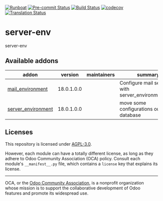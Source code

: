 
[![Runboat](https://img.shields.io/badge/runboat-Try%20me-875A7B.png)](https://runboat.odoo-community.org/builds?repo=OCA/server-env&target_branch=18.0)
[![Pre-commit Status](https://github.com/OCA/server-env/actions/workflows/pre-commit.yml/badge.svg?branch=18.0)](https://github.com/OCA/server-env/actions/workflows/pre-commit.yml?query=branch%3A18.0)
[![Build Status](https://github.com/OCA/server-env/actions/workflows/test.yml/badge.svg?branch=18.0)](https://github.com/OCA/server-env/actions/workflows/test.yml?query=branch%3A18.0)
[![codecov](https://codecov.io/gh/OCA/server-env/branch/18.0/graph/badge.svg)](https://codecov.io/gh/OCA/server-env)
[![Translation Status](https://translation.odoo-community.org/widgets/server-env-18-0/-/svg-badge.svg)](https://translation.odoo-community.org/engage/server-env-18-0/?utm_source=widget)

<!-- /!\ do not modify above this line -->

# server-env

server-env

<!-- /!\ do not modify below this line -->

<!-- prettier-ignore-start -->

[//]: # (addons)

Available addons
----------------
addon | version | maintainers | summary
--- | --- | --- | ---
[mail_environment](mail_environment/) | 18.0.1.0.0 |  | Configure mail servers with server_environment_files
[server_environment](server_environment/) | 18.0.1.0.0 |  | move some configurations out of the database

[//]: # (end addons)

<!-- prettier-ignore-end -->

## Licenses

This repository is licensed under [AGPL-3.0](LICENSE).

However, each module can have a totally different license, as long as they adhere to Odoo Community Association (OCA)
policy. Consult each module's `__manifest__.py` file, which contains a `license` key
that explains its license.

----
OCA, or the [Odoo Community Association](http://odoo-community.org/), is a nonprofit
organization whose mission is to support the collaborative development of Odoo features
and promote its widespread use.
